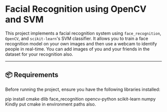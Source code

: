 # Facial Recognition using OpenCV and SVM

This project implements a facial recognition system using `face_recognition`, `OpenCV`, and `scikit-learn`'s SVM classifier. It allows you to train a face recognition model on your own images and then use a webcam to identify people in real-time. You can add images of you and your friends in the dataset for your recognition also.

---

## 📦 Requirements

Before running the project, ensure you have the following libraries installed:

pip install cmake dlib face_recognition opencv-python scikit-learn numpy
Kindly put cmake in environment paths also.
